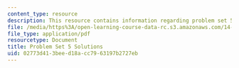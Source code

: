 ```yaml
---
content_type: resource
description: This resource contains information regarding problem set 5 solutions.
file: /media/https%3A/open-learning-course-data-rc.s3.amazonaws.com/14-12-economic-applications-of-game-theory-fall-2012/02773d413beed18acc7963197b2727eb_MIT14_12F12_pset5sol.pdf
file_type: application/pdf
resourcetype: Document
title: Problem Set 5 Solutions
uid: 02773d41-3bee-d18a-cc79-63197b2727eb
---
```

